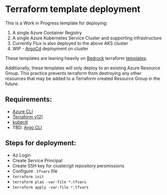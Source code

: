 # Terraform template deployment

This is a Work in Progress template for deploying:

1. A single Azure Container Registry
2. A single Azure Kubernetes Service Cluster and supporting infrastructure
3. Currently Flux is also deployed to the above AKS cluster
4. WIP - [ArgoCd](https://github.com/argoproj/argo-cd) deployment on cluster

These templates are leaning heavily on [Bedrock](https://github.com/microsoft/bedrock) terraform [templates](https://github.com/microsoft/bedrock/tree/master/cluster). 

Additionally, these templates will only deploy to an existing Azure Resource Group. This practice prevents terraform from destroying any other resources that may be added to a Terraform created Resource Group in the future.

## Requirements:
- [Azure CLI](https://docs.microsoft.com/en-us/cli/azure/install-azure-cli?view=azure-cli-latest)
- [Terraform v12)](https://www.terraform.io/downloads.html)
- [kubectl](https://kubernetes.io/docs/tasks/tools/install-kubectl/)
- TBD: [Argo CLI](https://argoproj.github.io/argo-cd/cli_installation/)

## Steps for deployment:
- Az Login
- Create Service Principal
- Create SSH key for cluster/git repository persmissions
- Configure `.tfvars` file
- `terraform init`
- `terraform plan -var-file *.tfvars`
- `terraform apply -var-file *.tfvars`
